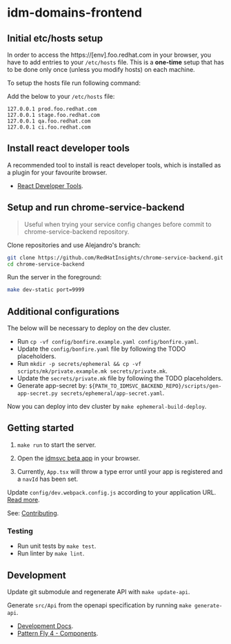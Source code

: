 # idm-domains-frontend

## Initial etc/hosts setup

In order to access the https://[env].foo.redhat.com in your browser, you have to add entries to your `/etc/hosts` file. This is a **one-time** setup that has to be done only once (unless you modify hosts) on each machine.

To setup the hosts file run following command:

Add the below to your `/etc/hosts` file:

```
127.0.0.1 prod.foo.redhat.com
127.0.0.1 stage.foo.redhat.com
127.0.0.1 qa.foo.redhat.com
127.0.0.1 ci.foo.redhat.com
```

## Install react developer tools

A recommended tool to install is react developer tools, which is installed as a plugin for your
favourite browser.

- [React Developer Tools](https://react.dev/learn/react-developer-tools).

## Setup and run chrome-service-backend

> Useful when trying your service config changes
> before commit to chrome-service-backend repository.

Clone repositories and use Alejandro's branch:

```bash
git clone https://github.com/RedHatInsights/chrome-service-backend.git -o upstream
cd chrome-service-backend
```

Run the server in the foreground:
```bash
make dev-static port=9999
```

## Additional configurations

The below will be necessary to deploy on the dev cluster.

- Run `cp -vf config/bonfire.example.yaml config/bonfire.yaml`.
- Update the `config/bonfire.yaml` file by following the TODO
  placeholders.
- Run `mkdir -p secrets/ephemeral && cp -vf scripts/mk/private.example.mk secrets/private.mk`.
- Update the `secrets/private.mk` file by following the TODO
  placeholders.
- Generate app-secret by: `${PATH_TO_IDMSVC_BACKEND_REPO}/scripts/gen-app-secret.py secrets/ephemeral/app-secret.yaml`.

Now you can deploy into dev cluster by `make ephemeral-build-deploy`.

## Getting started

1. `make run` to start the server.

2. Open the [idmsvc beta app][idmsvc_beta_app] in your browser.

3. Currently, `App.tsx` will throw a type error until your app is registered and a `navId` has been set.

Update `config/dev.webpack.config.js` according to your application URL. [Read more][frontend_use_proxy].

See: [Contributing](./docs/CONTRIBUTING.md).

### Testing

- Run unit tests by `make test`.
- Run linter by `make lint`.

## Development

Update git submodule and regenerate API with `make update-api`.

Generate `src/Api` from the openapi specification by running `make generate-api`.

* [Development Docs](docs/INDEX.md).
* [Pattern Fly 4 - Components][patternfly_4].

[idmsvc_beta_app]: https://stage.foo.redhat.com:1337/beta/settings/idmsvc
[patternfly_4]: https://v4-archive.patternfly.org/v4/components/about-modal
[frontend_use_proxy]: https://github.com/RedHatInsights/frontend-components/tree/master/packages/config#useproxy

